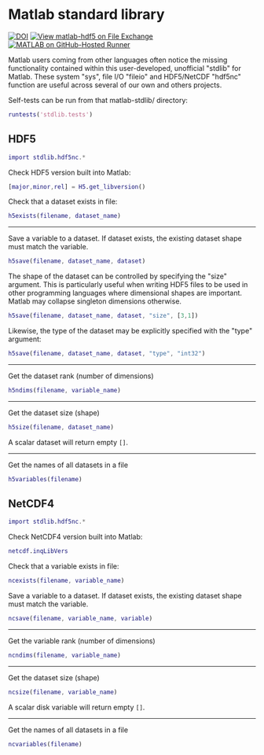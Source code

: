 # Matlab standard library

[![DOI](https://zenodo.org/badge/273830124.svg)](https://zenodo.org/badge/latestdoi/273830124)
[![View matlab-hdf5 on File Exchange](https://www.mathworks.com/matlabcentral/images/matlab-file-exchange.svg)](https://www.mathworks.com/matlabcentral/fileexchange/78673-matlab-hdf5)
[![MATLAB on GitHub-Hosted Runner](https://github.com/geospace-code/matlab-hdf5/actions/workflows/ci.yml/badge.svg)](https://github.com/geospace-code/matlab-hdf5/actions/workflows/ci.yml)

Matlab users coming from other languages often notice the missing functionality contained within this user-developed, unofficial "stdlib" for Matlab.
These system "sys", file I/O "fileio" and HDF5/NetCDF "hdf5nc" function are useful across several of our own and others projects.

Self-tests can be run from that matlab-stdlib/ directory:

```matlab
runtests('stdlib.tests')
```

## HDF5

```matlab
import stdlib.hdf5nc.*
```

Check HDF5 version built into Matlab:

```matlab
[major,minor,rel] = H5.get_libversion()
```

Check that a dataset exists in file:

```matlab
h5exists(filename, dataset_name)
```

---

Save a variable to a dataset.
If dataset exists, the existing dataset shape must match the variable.

```matlab
h5save(filename, dataset_name, dataset)
```

The shape of the dataset can be controlled by specifying the "size" argument.
This is particularly useful when writing HDF5 files to be used in other programming languages where dimensional shapes are important.
Matlab may collapse singleton dimensions otherwise.

```matlab
h5save(filename, dataset_name, dataset, "size", [3,1])
```

Likewise, the type of the dataset may be explicitly specified with the "type" argument:

```matlab
h5save(filename, dataset_name, dataset, "type", "int32")
```

---

Get the dataset rank (number of dimensions)

```matlab
h5ndims(filename, variable_name)
```

---

Get the dataset size (shape)

```matlab
h5size(filename, dataset_name)
```

A scalar dataset will return empty `[]`.

---

Get the names of all datasets in a file

```matlab
h5variables(filename)
```

## NetCDF4

```matlab
import stdlib.hdf5nc.*
```

Check NetCDF4 version built into Matlab:

```matlab
netcdf.inqLibVers
```

Check that a variable exists in file:

```matlab
ncexists(filename, variable_name)
```

Save a variable to a dataset.
If dataset exists, the existing dataset shape must match the variable.

```matlab
ncsave(filename, variable_name, variable)
```

---

Get the variable rank (number of dimensions)

```matlab
ncndims(filename, variable_name)
```

---

Get the dataset size (shape)

```matlab
ncsize(filename, variable_name)
```

A scalar disk variable will return empty `[]`.

---

Get the names of all datasets in a file

```matlab
ncvariables(filename)
```
